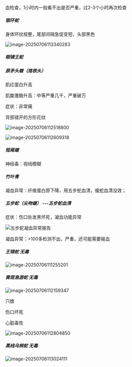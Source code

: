 血检查，1小时内一般看不出是否严重，过2-3个小时再次检查



##### 银环蛇

身体环纹规整，尾部间隔急促变短，头部黑色

![image-20250706113340283](蛇.assets/image-20250706113340283.png)



##### 眼镜王蛇



##### 原矛头蝮（烙铁头）

肌红蛋白升高

肌酸激酶升高：中等严重几千，严重破万

症状：非常痛



背部错开的方形花纹

![image-20250706112518800](蛇.assets/image-20250706112518800.png)

![image-20250706112609318](蛇.assets/image-20250706112609318.png)







##### 短尾蝮

神经毒：视线模糊



##### 竹叶青

凝血异常：纤维蛋白原下降，用五步蛇血清，蝮蛇血清没效；









##### 五步蛇（尖吻蝮）   ---五步蛇血清

症状：伤口处发黑坏死，凝血功能异常

![五步蛇凝血异常报告](https://gitee.com/huahuogege/sheshe/raw/master/%E8%9B%87.assets/%E4%BA%94%E6%AD%A5%E8%9B%87%E5%87%9D%E8%A1%80%E5%BC%82%E5%B8%B8%E6%8A%A5%E5%91%8A.png)

凝血异常：>100多检测不出，严重，还可能需要输血





##### 王锦蛇   无毒 

![image-20250706111255201](蛇.assets/image-20250706111255201.png)





##### 黄斑渔游蛇  无毒 

![image-20250706112159347](蛇.assets/image-20250706112159347.png)





穴蝰

伤口坏死

心脏毒性

![image-20250706112804850](蛇.assets/image-20250706112804850.png)





##### 黑线乌梢蛇  无毒

![image-20250706113024111](蛇.assets/image-20250706113024111.png)